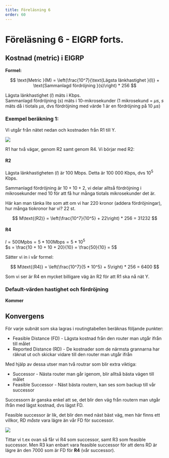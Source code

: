 ```yaml
---
title: Föreläsning 6
order: 60
---
```


# Föreläsning 6 - EIGRP forts.

## Kostnad (metric) i EIGRP

**Formel:**

$$
\text{Metric }(M) = \left(\frac{10^7}{\text{Lägsta länkhastighet }(l)} + \text{Sammanlagd fördröjning }(s)\right) * 256
$$

Lägsta länkhastighet $(l)$ mäts i Kbps.  
Sammanlagd fördröjning $(s)$ mäts i 10-mikrosekunder (1 mikrosekund = $\mu s$, $s$ mäts då i tiotals $\mu s$, dvs fördröjning med värde 1 är en fördröjning på 10 $\mu s$)

### Exempel beräkning 1:

Vi utgår från nätet nedan och kostnaden från R1 till Y.

![](/itd21c/f6/fig1.png)

R1 har två vägar, genom R2 samt genom R4. Vi börjar med R2:

#### R2

Lägsta länkhastigheten $(l)$ är 100 Mbps. Detta är 100 000 Kbps, dvs $10^5$ Kbps.

Sammanlagd fördröjning är $10 + 10 + 2$, vi delar alltså fördröjning i mikrosekunder med 10 för att få hur många tiotals mikrosekunder det är.

Här kan man tänka lite som att om vi har 220 kronor (addera fördröjningar), hur många tiokronor har vi? 22 st.

$$
M\text{(R2)} = \left(\frac{10^7}{10^5} + 22\right) * 256 = 31232
$$

#### R4

$l = 500\text{Mpbs} = 5 * 100\text{Mbps} = 5 * 10^5$  
$s = \frac{10 + 10 + 10 + 20}{10} = \frac{50}{10} = 5$

Sätter vi in i vår formel:

$$
M\text{(R4)} = \left(\frac{10^7}{5 * 10^5} + 5\right) * 256 = 6400
$$

Som vi ser är R4 en mycket billigare väg än R2 för att R1 ska nå nät Y.

### Default-värden hastighet och fördröjning

**Kommer**

## Konvergens

För varje subnät som ska lagras i routingtabellen beräknas följande punkter:

- Feasible Distance (FD) - Lägsta kostnad från den router man utgår ifrån till målet
- Reported Distance (RD) - De kostnader som de närmsta grannarna har räknat ut och skickar vidare till den router man utgår ifrån

Med hjälp av dessa utser man två routrar som blir extra viktiga:

- Successor - Nästa router man går igenom, blir alltså bästa vägen till målet
- Feasible Successor - Näst bästa routern, kan ses som backup till vår successor

Successorn är ganska enkel att se, det blir den väg från routern man utgår ifrån med lägst kostnad, dvs lägst FD.

Feasible successor är lik, det blir den med näst bäst väg, men här finns ett villkor, RD _måste_ vara lägre än vår FD för successor.

![](/itd21c/f6/fig2.png)

Tittar vi t.ex ovan så får vi R4 som successor, samt R3 som feasible successor. Men R3 kan enbart vara feasible successor för att dens RD är lägre än den 7000 som är FD för **R4** (vår successor).
